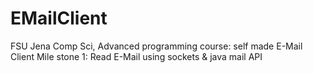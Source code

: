# EMailClient
FSU Jena Comp Sci, Advanced programming course: self made E-Mail Client
Mile stone 1: Read E-Mail using sockets & java mail API
